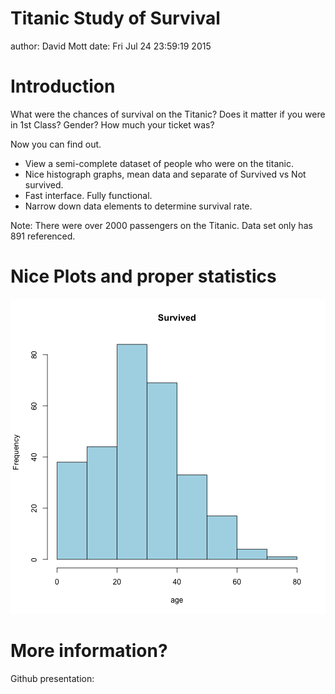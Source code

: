 Titanic Study of Survival
========================================================
author: David Mott
date: Fri Jul 24 23:59:19 2015

Introduction
========================================================

What were the chances of survival on the Titanic? 
Does it matter if you were in 1st Class?  Gender?  How much your ticket was? 

Now you can find out.  

- View a semi-complete dataset of people who were on the titanic. 
- Nice histograph graphs, mean data and separate of Survived vs Not survived.  
- Fast interface.  Fully functional. 
- Narrow down data elements to determine survival rate. 

Note:  There were over 2000 passengers on the Titanic.  Data set only has 891 referenced.  

Nice Plots and proper statistics
========================================================

![plot of chunk unnamed-chunk-1](TitanicStudy-figure/unnamed-chunk-1-1.png) 

More information?
========================================================

Github presentation: 
